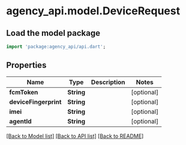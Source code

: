 # agency_api.model.DeviceRequest

## Load the model package
```dart
import 'package:agency_api/api.dart';
```

## Properties
Name | Type | Description | Notes
------------ | ------------- | ------------- | -------------
**fcmToken** | **String** |  | [optional] 
**deviceFingerprint** | **String** |  | [optional] 
**imei** | **String** |  | [optional] 
**agentId** | **String** |  | [optional] 

[[Back to Model list]](../README.md#documentation-for-models) [[Back to API list]](../README.md#documentation-for-api-endpoints) [[Back to README]](../README.md)



